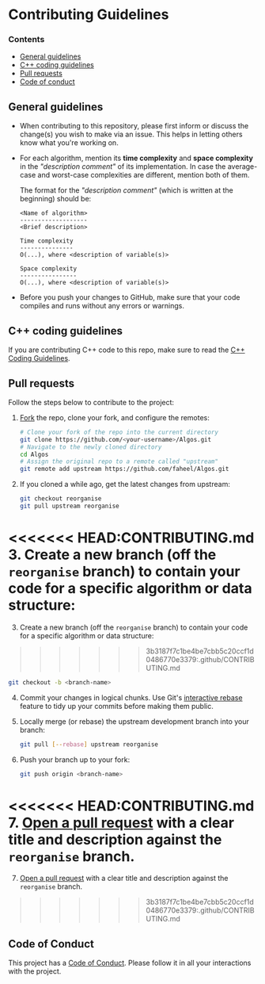 # Contributing Guidelines

### Contents

* [General guidelines](#general-guidelines)
* [C++ coding guidelines](#c-coding-guidelines)
* [Pull requests](#pull-requests)
* [Code of conduct](#code-of-conduct)

## General guidelines

* When contributing to this repository, please first inform or discuss the
  change(s) you wish to make via an issue. This helps in letting others know
  what you're working on.

* For each algorithm, mention its **time complexity** and **space complexity**
  in the _"description comment"_ of its implementation. In case the average-case
  and worst-case complexities are different, mention both of them.

    The format for the _"description comment"_ (which is written at the beginning) should be:
    ```
    <Name of algorithm>
    -------------------
    <Brief description>

    Time complexity
    ---------------
    O(...), where <description of variable(s)>    

    Space complexity
    ----------------
    O(...), where <description of variable(s)>
    ```
* Before you push your changes to GitHub, make sure that your code compiles and runs without any errors or warnings.

## C++ coding guidelines

If you are contributing C++ code to this repo, make sure to read the [C++ Coding Guidelines](../C++/CODING_GUIDELINES.md).

## Pull requests

Follow the steps below to contribute to the project:

1. [Fork][fork-guide] the repo, clone your fork, and configure the remotes:

   ```bash
   # Clone your fork of the repo into the current directory
   git clone https://github.com/<your-username>/Algos.git
   # Navigate to the newly cloned directory
   cd Algos
   # Assign the original repo to a remote called "upstream"
   git remote add upstream https://github.com/faheel/Algos.git
   ```

2. If you cloned a while ago, get the latest changes from upstream:

   ```bash
   git checkout reorganise
   git pull upstream reorganise
   ```

<<<<<<< HEAD:CONTRIBUTING.md
3. Create a new branch (off the `reorganise` branch) to contain your code for a specific algorithm or data structure:
=======
3. Create a new branch (off the `reorganise` branch) to contain your code for a
   specific algorithm or data structure:
>>>>>>> 3b3187f7c1be4be7cbb5c20ccf1d0486770e3379:.github/CONTRIBUTING.md

   ```bash
   git checkout -b <branch-name>
   ```

4. Commit your changes in logical chunks. Use Git's [interactive rebase][rebase-guide]
   feature to tidy up your commits before making them public.

5. Locally merge (or rebase) the upstream development branch into your branch:

   ```bash
   git pull [--rebase] upstream reorganise
   ```

6. Push your branch up to your fork:

   ```bash
   git push origin <branch-name>
   ```

<<<<<<< HEAD:CONTRIBUTING.md
7. [Open a pull request](https://help.github.com/articles/about-pull-requests/)
    with a clear title and description against the `reorganise` branch.
=======
7. [Open a pull request][pr-guide] with a clear title and description against the
   `reorganise` branch.
>>>>>>> 3b3187f7c1be4be7cbb5c20ccf1d0486770e3379:.github/CONTRIBUTING.md

## Code of Conduct

This project has a [Code of Conduct](CODE_OF_CONDUCT.md). Please follow it in all your interactions with the project.


[fork-guide]: https://help.github.com/fork-a-repo/
[rebase-guide]: https://help.github.com/articles/interactive-rebase
[pr-guide]: https://help.github.com/articles/about-pull-requests/
